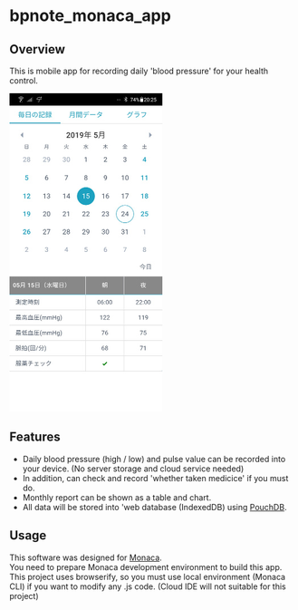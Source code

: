 # bpnote_monaca_app

## Overview
This is mobile app for recording daily 'blood pressure' for your health control.  

![ScreenShot](https://github.com/kuma-panda/bpnote_monaca_app/blob/master/20190524-202602734.jpg)

## Features
- Daily blood pressure (high / low) and pulse value can be recorded into your device. (No server storage and cloud service needed)  
- In addition, can check and record 'whether taken medicice' if you must do.  
- Monthly report can be shown as a table and chart.
- All data will be stored into 'web database (IndexedDB) using [PouchDB](https://pouchdb.com/).

## Usage
This software was designed for [Monaca](https://ja.monaca.io/).  
You need to prepare Monaca development environment to build this app.  
This project uses browserify, so you must use local environment (Monaca CLI) if you want to modify any .js code.
(Cloud IDE will not suitable for this project)

